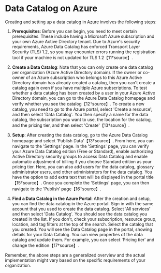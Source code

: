 # Data Catalog on Azure

Creating and setting up a data catalog in Azure involves the following steps:

1. **Prerequisites**: Before you can begin, you need to meet certain prerequisites. These include having a Microsoft Azure subscription and your own Azure Active Directory tenant. Due to Azure's security requirements, Azure Data Catalog has enforced Transport Layer Security (TLS) 1.2, so you may encounter errors running the registration tool if your machine is not updated for TLS 1.2【11†source】.

2. **Create a Data Catalog**: Note that you can only create one data catalog per organization (Azure Active Directory domain). If the owner or co-owner of an Azure subscription who belongs to this Azure Active Directory domain has already created a catalog, then you can't create a catalog again even if you have multiple Azure subscriptions. To test whether a data catalog has been created by a user in your Azure Active Directory domain, you can go to the Azure Data Catalog homepage and verify whether you see the catalog【12†source】. To create a new catalog, you need to go to the Azure portal, select 'Create a resource', and then select 'Data Catalog'. You then specify a name for the data catalog, the subscription you want to use, the location for the catalog, and the pricing tier, and then select 'Create'【13†source】.

3. **Setup**: After creating the data catalog, go to the Azure Data Catalog homepage and select 'Publish Data'【13†source】. From here, you can navigate to the 'Settings' page. In the 'Settings' page, you can verify your Azure Data Catalog edition (Free or Standard), enable authorizing Active Directory security groups to access Data Catalog and enable automatic adjustment of billing if you choose Standard edition as your pricing tier. Here, you can also add users for the data catalog, glossary administrator users, and other administrators for the data catalog. You have the option to add extra text that will be displayed in the portal title【15†source】. Once you complete the 'Settings' page, you can then navigate to the 'Publish' page【16†source】.

4. **Find a Data Catalog in the Azure Portal**: After the creation and setup, you can find the data catalog in the Azure portal. Sign in with the same account that you used to create the data catalog. Select 'All services' and then select 'Data Catalog'. You should see the data catalog you created in the list. If you don't, check your subscription, resource group, location, and tag filters at the top of the search. Select the catalog that you created. You will see the Data Catalog page in the portal, showing details for your Data Catalog. You can view properties of the data catalog and update them. For example, you can select 'Pricing tier' and change the edition【17†source】.

Remember, the above steps are a generalized overview and the actual implementation might vary based on the specific requirements of your organization.